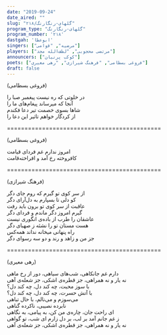 ```yaml
---
date: "2019-09-24"
date_aired: ""
slug: "گلهای-رنگارنگ/۲۱۸"
program_type: "گلهای-رنگارنگ"
program_number: '۲۱۸'
dastgah: 'ابوعطا'
singers: ["مرضیه", "قوامی"]
players: ["مرتضی محجوبی", "لطف‌الله مجد"]
announcers: ["کوکب پرنیان"]
poets: ["فروغی بسطامی", "فرهنگ شیرازی", "رهی معیری"]
draft: false
---
```


(فروغی بسطامی)  

در خلوتی که ره نیست پیغمبر صبا را  
آنجا که میرساند پیغام‌های ما را  
شاها بسوی خصمت تیر دعا فکندم  
از کردگار خواهم تاثیر این دعا را  

============================================  

(فروغی بسطامی)  

امروز ندارم غم فردای قیامت  
کافروخته‌ رخ آمد و افراخته‌قامت  

============================================  

(فرهنگ شیرازی)  

از سر کوی تو گیرم که روم جای دگر  
کو دلی تا بسپارم به دل‌آرای دگر  
عاقبت از سر کوی تو برون باید رفت  
گیرم امروز دگر ماندم و فردای دگر  
عاشقان را طرب از باده‌ی انگوری نیست  
هست مستان تو را نشئه ز صهبای دگر  
راه پنهانی میخانه نداند همه‌کس  
جز من و زاهد و رند و دو سه رسوای دگر  

============================================  

(رهی معیری)  

دارم غم جانکاهی، شب‌های سیاهی، دور از رخ ماهی  
نه یار و نه همراهی، جز قطره‌ی اشکی، جز شعله‌ی آهی  
با سوز محبت، چه کند دل، چه کند دل؟  
با آتش حسرت، چه کند دل، چه کند دل؟  
می‌سوزم و می‌نالم، با حال تباهی  
نابرده نصیبی، ناکرده گناهی  
ای راحت جان، چاره‌ی من کن، به پیامی، به نگاهی  
ز غم جانم آمد بر لب، بر دل زارم ای شب، تو گواهی  
نه یار و نه همراهی، جز قطره‌ی اشکی، جز شعله‌ی آهی  
